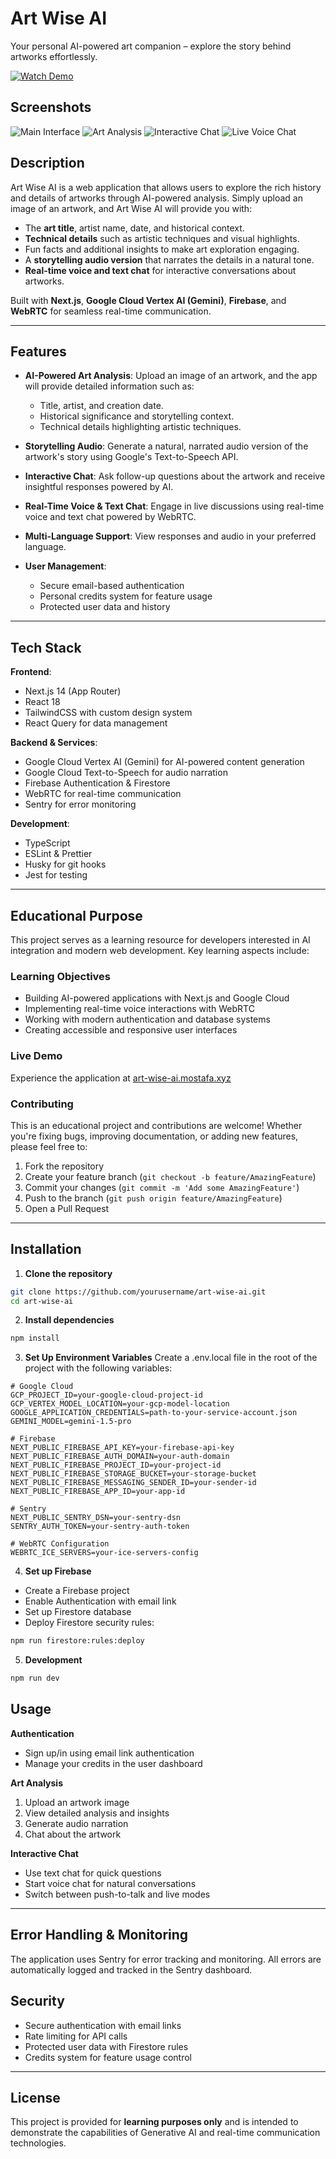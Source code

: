 # Art Wise AI

Your personal AI-powered art companion – explore the story behind artworks effortlessly.

[![Watch Demo](https://img.youtube.com/vi/zNVE2IIE3a0/maxresdefault.jpg)](https://youtu.be/zNVE2IIE3a0)

## Screenshots

![Main Interface](/public/assets/screenshot-1.png)
![Art Analysis](/public/assets/screenshot-2.png)
![Interactive Chat](/public/assets/screenshots-3.png)
![Live Voice Chat](/public/assets/screenshots-4.png)

## Description

Art Wise AI is a web application that allows users to explore the rich history and details of artworks through AI-powered analysis. Simply upload an image of an artwork, and Art Wise AI will provide you with:

- The **art title**, artist name, date, and historical context.
- **Technical details** such as artistic techniques and visual highlights.
- Fun facts and additional insights to make art exploration engaging.
- A **storytelling audio version** that narrates the details in a natural tone.
- **Real-time voice and text chat** for interactive conversations about artworks.

Built with **Next.js**, **Google Cloud Vertex AI (Gemini)**, **Firebase**, and **WebRTC** for seamless real-time communication.

---

## Features

- **AI-Powered Art Analysis**: Upload an image of an artwork, and the app will provide detailed information such as:

  - Title, artist, and creation date.
  - Historical significance and storytelling context.
  - Technical details highlighting artistic techniques.

- **Storytelling Audio**: Generate a natural, narrated audio version of the artwork's story using Google's Text-to-Speech API.

- **Interactive Chat**: Ask follow-up questions about the artwork and receive insightful responses powered by AI.

- **Real-Time Voice & Text Chat**: Engage in live discussions using real-time voice and text chat powered by WebRTC.

- **Multi-Language Support**: View responses and audio in your preferred language.

- **User Management**:
  - Secure email-based authentication
  - Personal credits system for feature usage
  - Protected user data and history

---

## Tech Stack

**Frontend**:

- Next.js 14 (App Router)
- React 18
- TailwindCSS with custom design system
- React Query for data management

**Backend & Services**:

- Google Cloud Vertex AI (Gemini) for AI-powered content generation
- Google Cloud Text-to-Speech for audio narration
- Firebase Authentication & Firestore
- WebRTC for real-time communication
- Sentry for error monitoring

**Development**:

- TypeScript
- ESLint & Prettier
- Husky for git hooks
- Jest for testing

---

## Educational Purpose

This project serves as a learning resource for developers interested in AI integration and modern web development. Key learning aspects include:

### Learning Objectives

- Building AI-powered applications with Next.js and Google Cloud
- Implementing real-time voice interactions with WebRTC
- Working with modern authentication and database systems
- Creating accessible and responsive user interfaces

### Live Demo

Experience the application at [art-wise-ai.mostafa.xyz](https://art-wise-ai.mostafa.xyz)

### Contributing

This is an educational project and contributions are welcome! Whether you're fixing bugs, improving documentation, or adding new features, please feel free to:

1. Fork the repository
2. Create your feature branch (`git checkout -b feature/AmazingFeature`)
3. Commit your changes (`git commit -m 'Add some AmazingFeature'`)
4. Push to the branch (`git push origin feature/AmazingFeature`)
5. Open a Pull Request

---

## Installation

1. **Clone the repository**

```bash
git clone https://github.com/yourusername/art-wise-ai.git
cd art-wise-ai
```

2. **Install dependencies**

```bash
npm install
```

3. **Set Up Environment Variables**
   Create a .env.local file in the root of the project with the following variables:

```env
# Google Cloud
GCP_PROJECT_ID=your-google-cloud-project-id
GCP_VERTEX_MODEL_LOCATION=your-gcp-model-location
GOOGLE_APPLICATION_CREDENTIALS=path-to-your-service-account.json
GEMINI_MODEL=gemini-1.5-pro

# Firebase
NEXT_PUBLIC_FIREBASE_API_KEY=your-firebase-api-key
NEXT_PUBLIC_FIREBASE_AUTH_DOMAIN=your-auth-domain
NEXT_PUBLIC_FIREBASE_PROJECT_ID=your-project-id
NEXT_PUBLIC_FIREBASE_STORAGE_BUCKET=your-storage-bucket
NEXT_PUBLIC_FIREBASE_MESSAGING_SENDER_ID=your-sender-id
NEXT_PUBLIC_FIREBASE_APP_ID=your-app-id

# Sentry
NEXT_PUBLIC_SENTRY_DSN=your-sentry-dsn
SENTRY_AUTH_TOKEN=your-sentry-auth-token

# WebRTC Configuration
WEBRTC_ICE_SERVERS=your-ice-servers-config
```

4. **Set up Firebase**

- Create a Firebase project
- Enable Authentication with email link
- Set up Firestore database
- Deploy Firestore security rules:

```bash
npm run firestore:rules:deploy
```

5. **Development**

```bash
npm run dev
```

## Usage

**Authentication**

- Sign up/in using email link authentication
- Manage your credits in the user dashboard

**Art Analysis**

1. Upload an artwork image
2. View detailed analysis and insights
3. Generate audio narration
4. Chat about the artwork

**Interactive Chat**

- Use text chat for quick questions
- Start voice chat for natural conversations
- Switch between push-to-talk and live modes

---

## Error Handling & Monitoring

The application uses Sentry for error tracking and monitoring. All errors are automatically logged and tracked in the Sentry dashboard.

## Security

- Secure authentication with email links
- Rate limiting for API calls
- Protected user data with Firestore rules
- Credits system for feature usage control

---

## License

This project is provided for **learning purposes only** and is intended to demonstrate the capabilities of Generative AI and real-time communication technologies.
